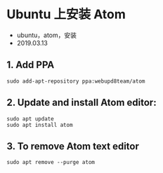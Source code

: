 # Ubuntu 上安装 Atom
- ubuntu，atom，安装
- 2019.03.13


## 1. Add PPA

    sudo add-apt-repository ppa:webupd8team/atom

## 2. Update and install Atom editor:

    sudo apt update
    sudo apt install atom


## 3. To remove Atom text editor

    sudo apt remove --purge atom
